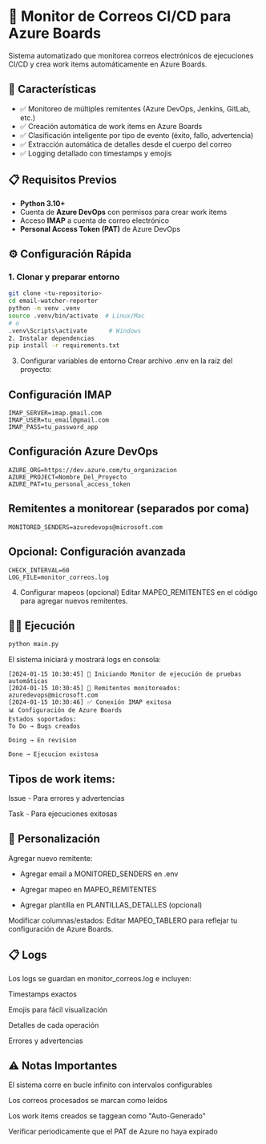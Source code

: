 # 📧 Monitor de Correos CI/CD para Azure Boards

Sistema automatizado que monitorea correos electrónicos de ejecuciones CI/CD y crea work items automáticamente en Azure Boards.

## 🚀 Características

- ✅ Monitoreo de múltiples remitentes (Azure DevOps, Jenkins, GitLab, etc.)
- ✅ Creación automática de work items en Azure Boards
- ✅ Clasificación inteligente por tipo de evento (éxito, fallo, advertencia)
- ✅ Extracción automática de detalles desde el cuerpo del correo
- ✅ Logging detallado con timestamps y emojis

## 📋 Requisitos Previos

- **Python 3.10+**
- Cuenta de **Azure DevOps** con permisos para crear work items
- Acceso **IMAP** a cuenta de correo electrónico
- **Personal Access Token (PAT)** de Azure DevOps

## ⚙️ Configuración Rápida

### 1. Clonar y preparar entorno
```bash
git clone <tu-repositorio>
cd email-watcher-reporter
python -m venv .venv
source .venv/bin/activate  # Linux/Mac
# o
.venv\Scripts\activate      # Windows
2. Instalar dependencias
pip install -r requirements.txt
```
3. Configurar variables de entorno
Crear archivo .env en la raíz del proyecto:

## Configuración IMAP
```
IMAP_SERVER=imap.gmail.com
IMAP_USER=tu_email@gmail.com
IMAP_PASS=tu_password_app
```

## Configuración Azure DevOps
```
AZURE_ORG=https://dev.azure.com/tu_organizacion
AZURE_PROJECT=Nombre_Del_Proyecto
AZURE_PAT=tu_personal_access_token
```

## Remitentes a monitorear (separados por coma)
```
MONITORED_SENDERS=azuredevops@microsoft.com
```
## Opcional: Configuración avanzada
```
CHECK_INTERVAL=60
LOG_FILE=monitor_correos.log
```
4. Configurar mapeos (opcional)
Editar MAPEO_REMITENTES en el código para agregar nuevos remitentes.

## 🏃‍♂️ Ejecución
```bash
python main.py
```
El sistema iniciará y mostrará logs en consola:

```
[2024-01-15 10:30:45] 🚀 Iniciando Monitor de ejecución de pruebas automáticas
[2024-01-15 10:30:45] 👀 Remitentes monitoreados: azuredevops@microsoft.com
[2024-01-15 10:30:46] ✅ Conexión IMAP exitosa
📊 Configuración de Azure Boards
Estados soportados:
To Do → Bugs creados

Doing → En revision

Done → Ejecucion existosa
```
## Tipos de work items:
Issue - Para errores y advertencias

Task - Para ejecuciones exitosas


## 🎨 Personalización
Agregar nuevo remitente:
* Agregar email a  MONITORED_SENDERS en .env

* Agregar mapeo en MAPEO_REMITENTES

* Agregar plantilla en PLANTILLAS_DETALLES (opcional)

Modificar columnas/estados:
Editar MAPEO_TABLERO para reflejar tu configuración de Azure Boards.

## 📋 Logs
Los logs se guardan en monitor_correos.log e incluyen:

Timestamps exactos

Emojis para fácil visualización

Detalles de cada operación

Errores y advertencias

## ⚠️ Notas Importantes
El sistema corre en bucle infinito con intervalos configurables

Los correos procesados se marcan como leídos

Los work items creados se taggean como "Auto-Generado"

Verificar periodicamente que el PAT de Azure no haya expirado
